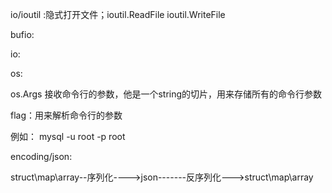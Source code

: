 io/ioutil  :隐式打开文件；ioutil.ReadFile  ioutil.WriteFile

bufio:

io:

os:

os.Args 接收命令行的参数，他是一个string的切片，用来存储所有的命令行参数

flag：用来解析命令行的参数

例如： mysql -u root -p root

encoding/json:

struct\map\array--序列化---->json-------反序列化--->struct\map\array